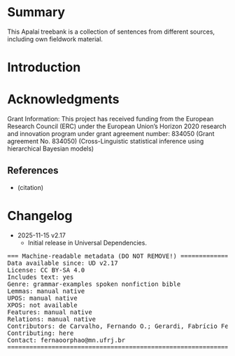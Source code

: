 # Summary

This Apalaí treebank is a collection of sentences from different sources, including own fieldwork material.


# Introduction



# Acknowledgments

Grant Information: This project has received funding from the European Research Council (ERC) under the European Union’s Horizon 2020 research and innovation program under grant agreement number: 834050 (Grant agreement No. 834050) (Cross-Linguistic statistical inference using hierarchical Bayesian models)

## References

* (citation)


# Changelog

* 2025-11-15 v2.17
  * Initial release in Universal Dependencies.


<pre>
=== Machine-readable metadata (DO NOT REMOVE!) ================================
Data available since: UD v2.17
License: CC BY-SA 4.0
Includes text: yes
Genre: grammar-examples spoken nonfiction bible
Lemmas: manual native
UPOS: manual native
XPOS: not available
Features: manual native
Relations: manual native
Contributors: de Carvalho, Fernando O.; Gerardi, Fabrício Ferraz
Contributing: here
Contact: fernaoorphao@mn.ufrj.br
===============================================================================
</pre>

